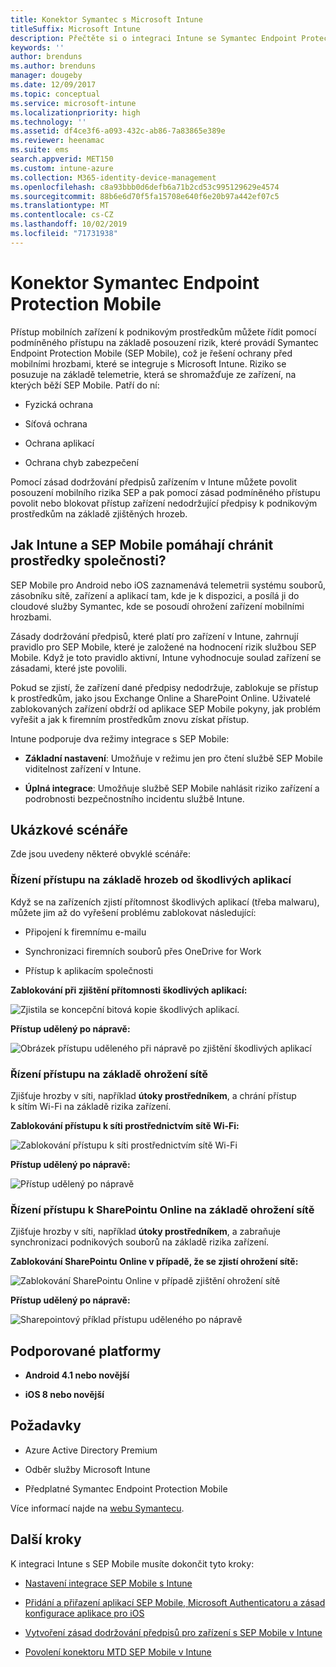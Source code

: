 ```yaml
---
title: Konektor Symantec s Microsoft Intune
titleSuffix: Microsoft Intune
description: Přečtěte si o integraci Intune se Symantec Endpoint Protection Mobile za účelem regulace přístupu mobilních zařízení k firemním prostředkům.
keywords: ''
author: brenduns
ms.author: brenduns
manager: dougeby
ms.date: 12/09/2017
ms.topic: conceptual
ms.service: microsoft-intune
ms.localizationpriority: high
ms.technology: ''
ms.assetid: df4ce3f6-a093-432c-ab86-7a83865e389e
ms.reviewer: heenamac
ms.suite: ems
search.appverid: MET150
ms.custom: intune-azure
ms.collection: M365-identity-device-management
ms.openlocfilehash: c8a93bbb0d6defb6a71b2cd53c995129629e4574
ms.sourcegitcommit: 88b6e6d70f5fa15708e640f6e20b97a442ef07c5
ms.translationtype: MT
ms.contentlocale: cs-CZ
ms.lasthandoff: 10/02/2019
ms.locfileid: "71731938"
---
```

# <a name="symantec-endpoint-protection-mobile-connector"></a>Konektor Symantec Endpoint Protection Mobile

Přístup mobilních zařízení k podnikovým prostředkům můžete řídit pomocí podmíněného přístupu na základě posouzení rizik, které provádí Symantec Endpoint Protection Mobile (SEP Mobile), což je řešení ochrany před mobilními hrozbami, které se integruje s Microsoft Intune. Riziko se posuzuje na základě telemetrie, která se shromažďuje ze zařízení, na kterých běží SEP Mobile. Patří do ní:

- Fyzická ochrana

- Síťová ochrana

- Ochrana aplikací

- Ochrana chyb zabezpečení

Pomocí zásad dodržování předpisů zařízením v Intune můžete povolit posouzení mobilního rizika SEP a pak pomocí zásad podmíněného přístupu povolit nebo blokovat přístup zařízení nedodržující předpisy k podnikovým prostředkům na základě zjištěných hrozeb.

## <a name="how-do-intune-and-sep-mobile-help-protect-your-company-resources"></a>Jak Intune a SEP Mobile pomáhají chránit prostředky společnosti?

SEP Mobile pro Android nebo iOS zaznamenává telemetrii systému souborů, zásobníku sítě, zařízení a aplikací tam, kde je k dispozici, a posílá ji do cloudové služby Symantec, kde se posoudí ohrožení zařízení mobilními hrozbami.

Zásady dodržování předpisů, které platí pro zařízení v Intune, zahrnují pravidlo pro SEP Mobile, které je založené na hodnocení rizik službou SEP Mobile. Když je toto pravidlo aktivní, Intune vyhodnocuje soulad zařízení se zásadami, které jste povolili.

Pokud se zjistí, že zařízení dané předpisy nedodržuje, zablokuje se přístup k prostředkům, jako jsou Exchange Online a SharePoint Online. Uživatelé zablokovaných zařízení obdrží od aplikace SEP Mobile pokyny, jak problém vyřešit a jak k firemním prostředkům znovu získat přístup.

Intune podporuje dva režimy integrace s SEP Mobile:

- **Základní nastavení**: Umožňuje v režimu jen pro čtení službě SEP Mobile viditelnost zařízení v Intune.

- **Úplná integrace**: Umožňuje službě SEP Mobile nahlásit riziko zařízení a podrobnosti bezpečnostního incidentu službě Intune.

## <a name="sample-scenarios"></a>Ukázkové scénáře

Zde jsou uvedeny některé obvyklé scénáře:

### <a name="control-access-based-on-threats-from-malicious-apps"></a>Řízení přístupu na základě hrozeb od škodlivých aplikací

Když se na zařízeních zjistí přítomnost škodlivých aplikací (třeba malwaru), můžete jim až do vyřešení problému zablokovat následující:

- Připojení k firemnímu e-mailu

- Synchronizaci firemních souborů přes OneDrive for Work

- Přístup k aplikacím společnosti

**Zablokování při zjištění přítomnosti škodlivých aplikací:**

![Zjistila se koncepční bitová kopie škodlivých aplikací.](./media/skycure-mobile-threat-defense-connector/symantec-arch-1.png)

**Přístup udělený po nápravě:**

![Obrázek přístupu uděleného při nápravě po zjištění škodlivých aplikací](./media/skycure-mobile-threat-defense-connector/symantec-arch-2.png)

### <a name="control-access-based-on-threat-to-network"></a>Řízení přístupu na základě ohrožení sítě

Zjišťuje hrozby v síti, například **útoky prostředníkem**, a chrání přístup k sítím Wi-Fi na základě rizika zařízení.

**Zablokování přístupu k síti prostřednictvím sítě Wi-Fi:**

![Zablokování přístupu k síti prostřednictvím sítě Wi-Fi](./media/skycure-mobile-threat-defense-connector/symantec-arch-3.png)

**Přístup udělený po nápravě:**

![Přístup udělený po nápravě](./media/skycure-mobile-threat-defense-connector/symantec-arch-4.png)

### <a name="control-access-to-sharepoint-online-based-on-threat-to-network"></a>Řízení přístupu k SharePointu Online na základě ohrožení sítě

Zjišťuje hrozby v síti, například **útoky prostředníkem**, a zabraňuje synchronizaci podnikových souborů na základě rizika zařízení.

**Zablokování SharePointu Online v případě, že se zjistí ohrožení sítě:**

![Zablokování SharePointu Online v případě zjištění ohrožení sítě](./media/skycure-mobile-threat-defense-connector/symantec-arch-5.png)

**Přístup udělený po nápravě:**

![Sharepointový příklad přístupu uděleného po nápravě](./media/skycure-mobile-threat-defense-connector/symantec-arch-6.png)

## <a name="supported-platforms"></a>Podporované platformy

- **Android 4.1 nebo novější**

- **iOS 8 nebo novější**

## <a name="pre-requisites"></a>Požadavky

- Azure Active Directory Premium

- Odběr služby Microsoft Intune

- Předplatné Symantec Endpoint Protection Mobile

Více informací najde na [webu Symantecu](https://www.skycure.com/skycure-microsoft-integration/).

## <a name="next-steps"></a>Další kroky

K integraci Intune s SEP Mobile musíte dokončit tyto kroky:

- [Nastavení integrace SEP Mobile s Intune](skycure-mtd-connector-integration.md)

- [Přidání a přiřazení aplikací SEP Mobile, Microsoft Authenticatoru a zásad konfigurace aplikace pro iOS](mtd-apps-ios-app-configuration-policy-add-assign.md)

- [Vytvoření zásad dodržování předpisů pro zařízení s SEP Mobile v Intune](mtd-device-compliance-policy-create.md)

- [Povolení konektoru MTD SEP Mobile v Intune](mtd-connector-enable.md)
